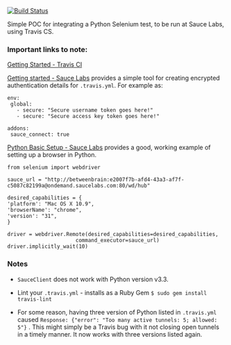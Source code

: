[![Build Status](https://travis-ci.org/betweenbrain/travis-ci-test.svg?branch=develop)](https://travis-ci.org/betweenbrain/travis-ci-test)

Simple POC for integrating a Python Selenium test, to be run at Sauce Labs, using Travis CS.

### Important links to note:
[Getting Started - Travis CI](http://docs.travis-ci.com/user/getting-started/)

[Getting started - Sauce Labs](https://docs.saucelabs.com/ci-integrations/travis-ci/#adding-credentials-for-a-public-github-repo) provides a simple tool for creating encrypted authentication details for `.travis.yml`. For example as:
 
 ````
env:
  global:
    - secure: "Secure username token goes here!"
    - secure: "Secure access key token goes here!"
 
addons:
  sauce_connect: true
 ````
 
[Python Basic Setup - Sauce Labs](https://docs.saucelabs.com/tutorials/python/) provides a good, working example of setting up a browser in Python. 
 
 ````
from selenium import webdriver

sauce_url = "http://betweenbrain:e2007f7b-afd4-43a3-af7f-c5087c82199a@ondemand.saucelabs.com:80/wd/hub"

desired_capabilities = {
 'platform': "Mac OS X 10.9",
 'browserName': "chrome",
 'version': "31",
}

driver = webdriver.Remote(desired_capabilities=desired_capabilities,
                       command_executor=sauce_url)
driver.implicitly_wait(10)
 ````

### Notes
* `SauceClient` does not work with Python version v3.3.

* Lint your `.travis.yml` - installs as a Ruby Gem `$ sudo gem install travis-lint`

* For some reason, having three version of Python listed in `.travis.yml` caused `Response: {"error": "Too many active tunnels: 5; allowed: 5"}` . This might simply be a Travis bug with it not closing open tunnels in a timely manner. It now works with three versions listed again.